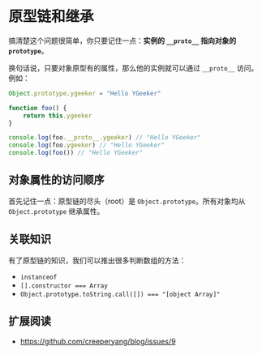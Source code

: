 # 原型链和继承

搞清楚这个问题很简单，你只要记住一点：**实例的 `__proto__` 指向对象的 `prototype`**。

换句话说，只要对象原型有的属性，那么他的实例就可以通过 `__proto__` 访问。例如：

```js
Object.prototype.ygeeker = "Hello YGeeker"

function foo() {
    return this.ygeeker
}

console.log(foo.__proto__.ygeeker) // "Hello YGeeker"
console.log(foo.ygeeker) // "Hello YGeeker"
console.log(foo()) // "Hello YGeeker"
```

## 对象属性的访问顺序

首先记住一点：原型链的尽头（root）是 `Object.prototype`。所有对象均从 `Object.prototype` 继承属性。

## 关联知识

有了原型链的知识，我们可以推出很多判断数组的方法：

* `instanceof`
* `[].constructor === Array`
* `Object.prototype.toString.call([]) === "[object Array]"`

## 扩展阅读

* https://github.com/creeperyang/blog/issues/9

